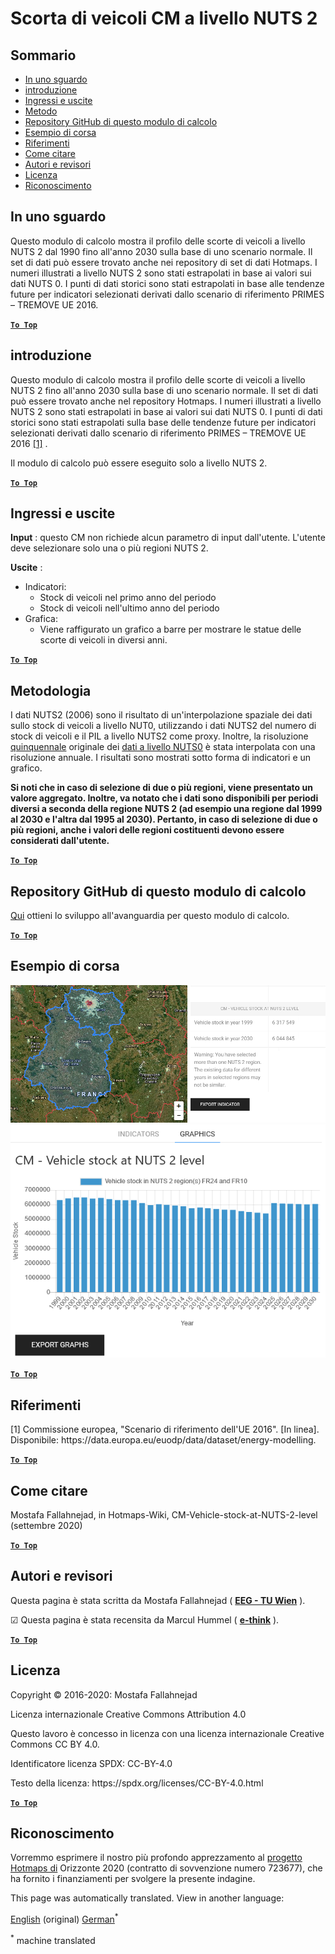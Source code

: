 <h1> <a class="anchor" id="cm-vehicle-stock-at-nuts-2-level" href="#cm-vehicle-stock-at-nuts-2-level"><i class="fa fa-link"></i></a> Scorta di veicoli CM a livello NUTS 2 </h1><h2> <a class="anchor" id="table-of-contents" href="#table-of-contents"><i class="fa fa-link"></i></a> Sommario </h2><ul><li> <a href="#in-a-glance">In uno sguardo</a> </li><li> <a href="#introduction">introduzione</a> </li><li> <a href="#inputs-and-outputs">Ingressi e uscite</a> </li><li> <a href="#method">Metodo</a> </li><li> <a href="#github-repository-of-this-calculation-module">Repository GitHub di questo modulo di calcolo</a> </li><li> <a href="#sample-run">Esempio di corsa</a> </li><li> <a href="#references">Riferimenti</a> </li><li> <a href="#how-to-cite">Come citare</a> </li><li> <a href="#authors-and-reviewers">Autori e revisori</a> </li><li> <a href="#license">Licenza</a> </li><li> <a href="#acknowledgement">Riconoscimento</a> </li></ul><h2> <a class="anchor" id="in-a-glance" href="#in-a-glance"><i class="fa fa-link"></i></a> In uno sguardo </h2><p> Questo modulo di calcolo mostra il profilo delle scorte di veicoli a livello NUTS 2 dal 1990 fino all&#39;anno 2030 sulla base di uno scenario normale. Il set di dati può essere trovato anche nei repository di set di dati Hotmaps. I numeri illustrati a livello NUTS 2 sono stati estrapolati in base ai valori sui dati NUTS 0. I punti di dati storici sono stati estrapolati in base alle tendenze future per indicatori selezionati derivati dallo scenario di riferimento PRIMES – TREMOVE UE 2016. </p><p> <a href="#table-of-contents"><strong><code>To Top</code></strong></a> </p> <h2> <a class="anchor" id="introduction" href="#introduction"><i class="fa fa-link"></i></a> introduzione </h2><p> Questo modulo di calcolo mostra il profilo delle scorte di veicoli a livello NUTS 2 fino all&#39;anno 2030 sulla base di uno scenario normale. Il set di dati può essere trovato anche nel repository Hotmaps. I numeri illustrati a livello NUTS 2 sono stati estrapolati in base ai valori sui dati NUTS 0. I punti di dati storici sono stati estrapolati sulla base delle tendenze future per indicatori selezionati derivati dallo scenario di riferimento PRIMES – TREMOVE UE 2016 <a href="#references">[1]</a> . </p><p> Il modulo di calcolo può essere eseguito solo a livello NUTS 2. </p><p> <a href="#table-of-contents"><strong><code>To Top</code></strong></a> </p> <h2> <a class="anchor" id="inputs-and-outputs" href="#inputs-and-outputs"><i class="fa fa-link"></i></a> Ingressi e uscite </h2><p> <strong>Input</strong> : questo CM non richiede alcun parametro di input dall&#39;utente. L&#39;utente deve selezionare solo una o più regioni NUTS 2. </p><p> <strong>Uscite</strong> : </p><ul><li> Indicatori: <ul><li> Stock di veicoli nel primo anno del periodo </li><li> Stock di veicoli nell&#39;ultimo anno del periodo </li></ul></li><li> Grafica: <ul><li> Viene raffigurato un grafico a barre per mostrare le statue delle scorte di veicoli in diversi anni. </li></ul></li></ul><p> <a href="#table-of-contents"><strong><code>To Top</code></strong></a> </p> <h2> <a class="anchor" id="methodology" href="#methodology"><i class="fa fa-link"></i></a> Metodologia </h2><p> I dati NUTS2 (2006) sono il risultato di un&#39;interpolazione spaziale dei dati sullo stock di veicoli a livello NUT0, utilizzando i dati NUTS2 del numero di stock di veicoli e il PIL a livello NUTS2 come proxy. Inoltre, la risoluzione <a href="https://gitlab.com/hotmaps/transport/nuts0">quinquennale</a> originale dei <a href="https://gitlab.com/hotmaps/transport/nuts0">dati a livello NUTS0</a> è stata interpolata con una risoluzione annuale. I risultati sono mostrati sotto forma di indicatori e un grafico. </p><p> <strong>Si noti che in caso di selezione di due o più regioni, viene presentato un valore aggregato. Inoltre, va notato che i dati sono disponibili per periodi diversi a seconda della regione NUTS 2 (ad esempio una regione dal 1999 al 2030 e l&#39;altra dal 1995 al 2030). Pertanto, in caso di selezione di due o più regioni, anche i valori delle regioni costituenti devono essere considerati dall&#39;utente.</strong> </p><p> <a href="#table-of-contents"><strong><code>To Top</code></strong></a> </p> <h2> <a class="anchor" id="github-repository-of-this-calculation-module" href="#github-repository-of-this-calculation-module"><i class="fa fa-link"></i></a> Repository GitHub di questo modulo di calcolo </h2><p> <a href="https://github.com/HotMaps/vehicle_stock/tree/develop">Qui</a> ottieni lo sviluppo all&#39;avanguardia per questo modulo di calcolo. </p><p> <a href="#table-of-contents"><strong><code>To Top</code></strong></a> </p> <h2> <a class="anchor" id="sample-run" href="#sample-run"><i class="fa fa-link"></i></a> Esempio di corsa </h2><img src="/en/CM-Vehicle-stock-at-NUTS-2-level/1.png"/><img src="/en/CM-Vehicle-stock-at-NUTS-2-level/2.png"/><p> <a href="#table-of-contents"><strong><code>To Top</code></strong></a> </p> <h2> <a class="anchor" id="references" href="#references"><i class="fa fa-link"></i></a> Riferimenti </h2><p> [1] Commissione europea, &quot;Scenario di riferimento dell&#39;UE 2016&quot;. [In linea]. Disponibile: https://data.europa.eu/euodp/data/dataset/energy-modelling. </p><p> <a href="#table-of-contents"><strong><code>To Top</code></strong></a> </p> <h2> <a class="anchor" id="how-to-cite" href="#how-to-cite"><i class="fa fa-link"></i></a> Come citare </h2><p> Mostafa Fallahnejad, in Hotmaps-Wiki, CM-Vehicle-stock-at-NUTS-2-level (settembre 2020) </p><p> <a href="#table-of-contents"><strong><code>To Top</code></strong></a> </p> <h2> <a class="anchor" id="authors-and-reviewers" href="#authors-and-reviewers"><i class="fa fa-link"></i></a> Autori e revisori </h2><p> Questa pagina è stata scritta da Mostafa Fallahnejad ( <strong><a href="https://eeg.tuwien.ac.at/">EEG - TU Wien</a></strong> ). </p><p> ☑ Questa pagina è stata recensita da Marcul Hummel ( <strong><a href="https://e-think.ac.at">e-think</a></strong> ). </p><p> <a href="#table-of-contents"><strong><code>To Top</code></strong></a> </p> <h2> <a class="anchor" id="license" href="#license"><i class="fa fa-link"></i></a> Licenza </h2><p> Copyright © 2016-2020: Mostafa Fallahnejad </p><p> Licenza internazionale Creative Commons Attribution 4.0 </p><p> Questo lavoro è concesso in licenza con una licenza internazionale Creative Commons CC BY 4.0. </p><p> Identificatore licenza SPDX: CC-BY-4.0 </p><p> Testo della licenza: https://spdx.org/licenses/CC-BY-4.0.html </p><p> <a href="#table-of-contents"><strong><code>To Top</code></strong></a> </p> <h2> <a class="anchor" id="acknowledgement" href="#acknowledgement"><i class="fa fa-link"></i></a> Riconoscimento </h2><p> Vorremmo esprimere il nostro più profondo apprezzamento al <a href="https://www.hotmaps-project.eu">progetto Hotmaps di</a> Orizzonte 2020 (contratto di sovvenzione numero 723677), che ha fornito i finanziamenti per svolgere la presente indagine. </p>


<!--- THIS IS A SUPER UNIQUE IDENTIFIER -->

This page was automatically translated. View in another language:

[English](../en/CM-Vehicle-stock-at-NUTS-2-level) (original) [German](../de/CM-Vehicle-stock-at-NUTS-2-level)<sup>\*</sup>  

<sup>\*</sup> machine translated
